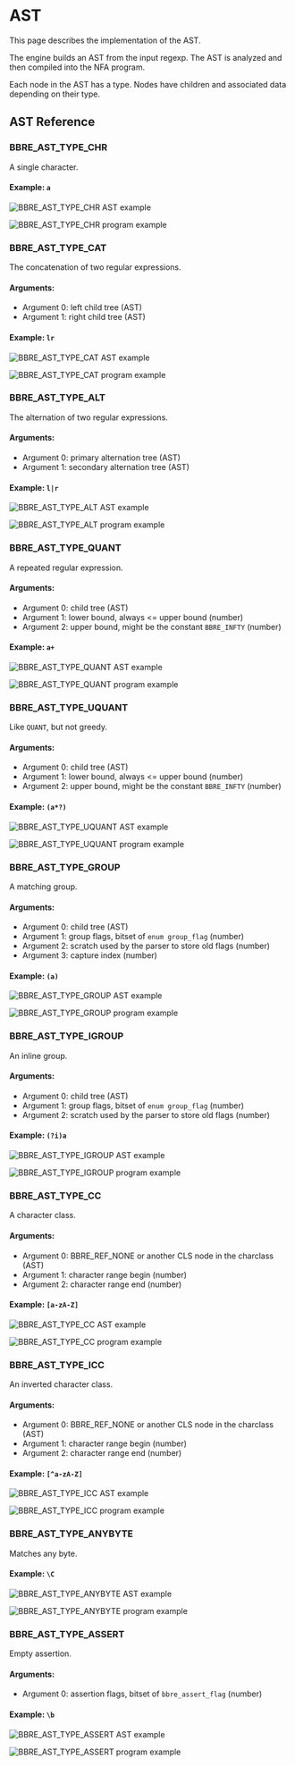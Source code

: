 # AST

This page describes the implementation of the AST.

The engine builds an AST from the input regexp. The AST is analyzed and then compiled into the NFA program.

Each node in the AST has a type. Nodes have children and associated data depending on their type.

## AST Reference
### BBRE_AST_TYPE_CHR
A single character.

#### Example: `a`
![BBRE_AST_TYPE_CHR AST example](generated/ast/bbre_ast_type_chr_ast.svg)

![BBRE_AST_TYPE_CHR program example](generated/ast/bbre_ast_type_chr_prog.svg)

### BBRE_AST_TYPE_CAT
The concatenation of two regular expressions.
#### Arguments:
  -   Argument 0: left child tree (AST)
  -   Argument 1: right child tree (AST)

#### Example: `lr`
![BBRE_AST_TYPE_CAT AST example](generated/ast/bbre_ast_type_cat_ast.svg)

![BBRE_AST_TYPE_CAT program example](generated/ast/bbre_ast_type_cat_prog.svg)

### BBRE_AST_TYPE_ALT
The alternation of two regular expressions.
#### Arguments:
  -   Argument 0: primary alternation tree (AST)
  -   Argument 1: secondary alternation tree (AST)

#### Example: `l|r`
![BBRE_AST_TYPE_ALT AST example](generated/ast/bbre_ast_type_alt_ast.svg)

![BBRE_AST_TYPE_ALT program example](generated/ast/bbre_ast_type_alt_prog.svg)

### BBRE_AST_TYPE_QUANT
A repeated regular expression.
#### Arguments:
  -   Argument 0: child tree (AST)
  -   Argument 1: lower bound, always <= upper bound (number)
  -   Argument 2: upper bound, might be the constant `BBRE_INFTY` (number)

#### Example: `a+`
![BBRE_AST_TYPE_QUANT AST example](generated/ast/bbre_ast_type_quant_ast.svg)

![BBRE_AST_TYPE_QUANT program example](generated/ast/bbre_ast_type_quant_prog.svg)

### BBRE_AST_TYPE_UQUANT
Like `QUANT`, but not greedy.
#### Arguments:
  -   Argument 0: child tree (AST)
  -   Argument 1: lower bound, always <= upper bound (number)
  -   Argument 2: upper bound, might be the constant `BBRE_INFTY` (number)

#### Example: `(a*?)`
![BBRE_AST_TYPE_UQUANT AST example](generated/ast/bbre_ast_type_uquant_ast.svg)

![BBRE_AST_TYPE_UQUANT program example](generated/ast/bbre_ast_type_uquant_prog.svg)

### BBRE_AST_TYPE_GROUP
A matching group.
#### Arguments:
  -   Argument 0: child tree (AST)
  -   Argument 1: group flags, bitset of `enum group_flag` (number)
  -   Argument 2: scratch used by the parser to store old flags (number)
  -   Argument 3: capture index (number)

#### Example: `(a)`
![BBRE_AST_TYPE_GROUP AST example](generated/ast/bbre_ast_type_group_ast.svg)

![BBRE_AST_TYPE_GROUP program example](generated/ast/bbre_ast_type_group_prog.svg)

### BBRE_AST_TYPE_IGROUP
An inline group.
#### Arguments:
  -   Argument 0: child tree (AST)
  -   Argument 1: group flags, bitset of `enum group_flag` (number)
  -   Argument 2: scratch used by the parser to store old flags (number)

#### Example: `(?i)a`
![BBRE_AST_TYPE_IGROUP AST example](generated/ast/bbre_ast_type_igroup_ast.svg)

![BBRE_AST_TYPE_IGROUP program example](generated/ast/bbre_ast_type_igroup_prog.svg)

### BBRE_AST_TYPE_CC
A character class.
#### Arguments:
  -   Argument 0: BBRE_REF_NONE or another CLS node in the charclass (AST)
  -   Argument 1: character range begin (number)
  -   Argument 2: character range end (number)

#### Example: `[a-zA-Z]`
![BBRE_AST_TYPE_CC AST example](generated/ast/bbre_ast_type_cc_ast.svg)

![BBRE_AST_TYPE_CC program example](generated/ast/bbre_ast_type_cc_prog.svg)

### BBRE_AST_TYPE_ICC
An inverted character class.
#### Arguments:
  -   Argument 0: BBRE_REF_NONE or another CLS node in the charclass (AST)
  -   Argument 1: character range begin (number)
  -   Argument 2: character range end (number)

#### Example: `[^a-zA-Z]`
![BBRE_AST_TYPE_ICC AST example](generated/ast/bbre_ast_type_icc_ast.svg)

![BBRE_AST_TYPE_ICC program example](generated/ast/bbre_ast_type_icc_prog.svg)

### BBRE_AST_TYPE_ANYBYTE
Matches any byte.

#### Example: `\C`
![BBRE_AST_TYPE_ANYBYTE AST example](generated/ast/bbre_ast_type_anybyte_ast.svg)

![BBRE_AST_TYPE_ANYBYTE program example](generated/ast/bbre_ast_type_anybyte_prog.svg)

### BBRE_AST_TYPE_ASSERT
Empty assertion.
#### Arguments:
  -   Argument 0: assertion flags, bitset of `bbre_assert_flag` (number)

#### Example: `\b`
![BBRE_AST_TYPE_ASSERT AST example](generated/ast/bbre_ast_type_assert_ast.svg)

![BBRE_AST_TYPE_ASSERT program example](generated/ast/bbre_ast_type_assert_prog.svg)

